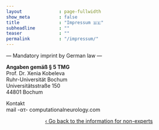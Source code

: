 ```yaml
---
layout              : page-fullwidth
show_meta           : false
title               : "Impressum 🇩🇪"
subheadline         : ""
teaser              : ""
permalink           : "/impressum/"
---
```

— Mandatory imprint by German law —

<b>Angaben gemäß § 5 TMG</b><br>
Prof. Dr. Xenia Kobeleva<br>
Ruhr-Universität Bochum<br>
Universitätsstraße 150<br>
44801 Bochum

Kontakt<br>
mail -ατ- computationalneurology.com


<div style="text-align: center;">
<a class="radius button small" href="{{ site.url }}{{ site.baseurl }}/non-expert-info/">‹ Go back to the information for non-experts</a>
</div>

<br><br>
